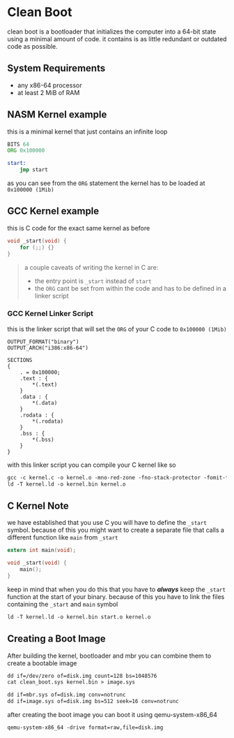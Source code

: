 # Clean Boot
clean boot is a bootloader that initializes the computer into a 64-bit state using a minimal amount of code.
it contains is as little redundant or outdated code as possible.


## System Requirements
* any x86-64 processor
* at least 2 MiB of RAM


## NASM Kernel example
this is a minimal kernel that just contains an infinite loop
``` asm
BITS 64
ORG 0x100000

start:
	jmp start
```
as you can see from the `ORG` statement the kernel has to be loaded at `0x100000 (1Mib)`


## GCC Kernel example
this is C code for the exact same kernel as before
``` C
void _start(void) {
	for (;;) {}
}
```
> a couple caveats of writing the kernel in C are:
> * the entry point is `_start` instead of `start`
> * the `ORG` cant be set from within the code and has to be defined in a linker script

### GCC Kernel Linker Script
this is the linker script that will set the `ORG` of your C code to `0x100000 (1Mib)`
``` linkerscript
OUTPUT_FORMAT("binary")
OUTPUT_ARCH("i386:x86-64")

SECTIONS
{
    . = 0x100000;
    .text : {
        *(.text)
    }
    .data : {
        *(.data)
    }
    .rodata : {
        *(.rodata)
    }
    .bss : {
        *(.bss)
    }
}
```

with this linker script you can compile your C kernel like so
``` makefile
gcc -c kernel.c -o kernel.o -mno-red-zone -fno-stack-protector -fomit-frame-pointer
ld -T kernel.ld -o kernel.bin kernel.o
```

## C Kernel Note
we have established that you use C you will have to define the `_start` symbol.
because of this you might want to create a separate file that calls a different function like `main` from `_start`
``` C
extern int main(void);

void _start(void) {
    main();
}
```
keep in mind that when you do this that you have to ***always*** keep the `_start` function at the start of your binary.
because of this you have to link the files containing the `_start` and `main` symbol
``` makefile
ld -T kernel.ld -o kernel.bin start.o kernel.o
```

## Creating a Boot Image
After building the kernel, bootloader and mbr you can combine them to create a bootable image
``` makefile
dd if=/dev/zero of=disk.img count=128 bs=1048576
cat clean_boot.sys kernel.bin > image.sys

dd if=mbr.sys of=disk.img conv=notrunc
dd if=image.sys of=disk.img bs=512 seek=16 conv=notrunc
```

after creating the boot image you can boot it using qemu-system-x86_64
``` makefile
qemu-system-x86_64 -drive format=raw,file=disk.img
```
